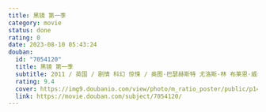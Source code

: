 ```yaml
---
title: 黑镜 第一季
category: movie
status: done
rating: 0
date: 2023-08-10 05:43:24
douban:
  id: "7054120"
  title: 黑镜 第一季
  subtitle: 2011 / 英国 / 剧情 科幻 惊悚 / 奥图·巴瑟赫斯特 尤洛斯·林 布莱恩·威尔许 / 罗里·金尼尔 鲁伯特·艾弗雷特
  rating: 9.4
  cover: https://img9.doubanio.com/view/photo/m_ratio_poster/public/p1403875505.jpg
  link: https://movie.douban.com/subject/7054120/
---
```


